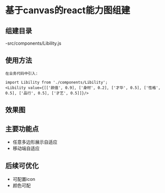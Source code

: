 # 基于canvas的react能力图组建

## 组建目录

-src/components/Libility.js

## 使用方法

    在业务代码中引入:

    import Libility from './components/Libility';
    <Libility value={[['颜值', 0.9], ['身材', 0.2], ['才华', 0.5], ['性格', 0.5], ['品行', 0.5], ['才艺', 0.5]]}/>

## 效果图

## 主要功能点

  * 任意多边形展示自适应
  * 移动端自适应

## 后续可优化

  * 可配置icon
  * 颜色可配




